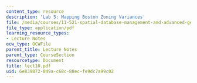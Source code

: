 ```yaml
---
content_type: resource
description: 'Lab 5: Mapping Boston Zoning Variances'
file: /media/courses/11-521-spatial-database-management-and-advanced-geographic-information-systems-spring-2003/6e839872849ac68c88ecfe9dc7a99c02_lect10.pdf
file_type: application/pdf
learning_resource_types:
- Lecture Notes
ocw_type: OCWFile
parent_title: Lecture Notes
parent_type: CourseSection
resourcetype: Document
title: lect10.pdf
uid: 6e839872-849a-c68c-88ec-fe9dc7a99c02
---
```

